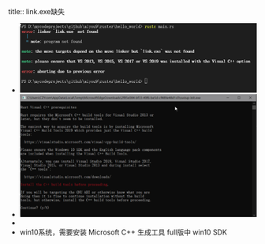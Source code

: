 title:: link.exe缺失

- ![Snag_11d696_1643894608830_0.png](../assets/Snag_11d696_1643894608830_0_1644162479983_0.png)
- ![Snag_11f5e6_1643894616293_0.png](../assets/Snag_11f5e6_1643894616293_0_1644162511817_0.png)
-
- win10系统，需要安装 Microsoft C++ 生成工具 full版中 win10 SDK